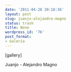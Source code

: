```yaml
---
date: '2011-04-28 20:18:36'
layout: post
slug: juanjo-alejandro-magno
status: trash
title: None
wordpress_id: '76'
post_format:
- Galería
---
```


[gallery]


Juanjo - Alejandro Magno
